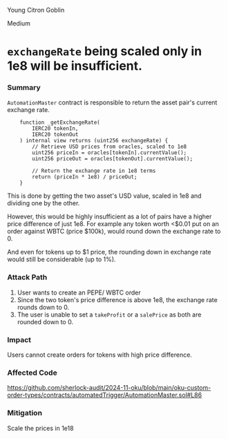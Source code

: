 Young Citron Goblin

Medium

# `exchangeRate` being scaled only in 1e8 will be insufficient.

### Summary
`AutomationMaster` contract is responsible to return the asset pair's current exchange rate.

```solidity
    function _getExchangeRate(
        IERC20 tokenIn,
        IERC20 tokenOut
    ) internal view returns (uint256 exchangeRate) {
        // Retrieve USD prices from oracles, scaled to 1e8
        uint256 priceIn = oracles[tokenIn].currentValue();
        uint256 priceOut = oracles[tokenOut].currentValue();

        // Return the exchange rate in 1e8 terms
        return (priceIn * 1e8) / priceOut;
    }
```

This is done by getting the two asset's USD value, scaled in 1e8 and dividing one by the other.

However, this would be highly insufficient as a lot of pairs have a higher price difference of just 1e8. For example any token worth <$0.01 put on an order against WBTC (price $100k), would round down the exchange rate to 0.

And even for tokens up to $1 price, the rounding down in exchange rate would still be considerable (up to 1%).

### Attack Path
1. User wants to create an PEPE/ WBTC order 
2. Since the two token's price difference is above 1e8, the exchange rate rounds down to 0.
3. The user is unable to set a `takeProfit` or a `salePrice` as both are rounded down to 0. 

### Impact
Users cannot create orders for tokens with high price difference.

### Affected Code
https://github.com/sherlock-audit/2024-11-oku/blob/main/oku-custom-order-types/contracts/automatedTrigger/AutomationMaster.sol#L86

### Mitigation
Scale the prices in 1e18